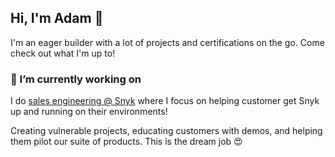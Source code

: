 ## Hi, I'm Adam 👋

I'm an eager builder with a lot of projects and certifications on the go. Come check out what I'm up to!

### 🔭 I’m currently working on

I do [sales engineering @ Snyk](https://www.snyk.io) where I focus on helping customer get Snyk up and running on their environments!

Creating vulnerable projects, educating customers with demos, and helping them pilot our suite of products. This is the dream job 😍

<!--
**adamsnyk/adamsnyk** is a ✨ _special_ ✨ repository because its `README.md` (this file) appears on your GitHub profile.

Here are some ideas to get you started:

- 🔭 I’m currently working on ...
- 🌱 I’m currently learning ...
- 👯 I’m looking to collaborate on ...
- 🤔 I’m looking for help with ...
- 💬 Ask me about ...
- 📫 How to reach me: ...
- 😄 Pronouns: ...
- ⚡ Fun fact: ...
-->
